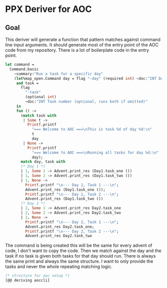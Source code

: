# PPX Deriver for AOC

## Goal

This deriver will generate a function that pattern matches against command line input arguments.
It should generate most of the entry point of the AOC code from my repository. There is a lot of
boilerplate code in the entry point.

```ocaml
let command =
  Command.basic
    ~summary:"Run a task for a specific day"
    (let%map_open.Command day = flag "-day" (required int) ~doc:"INT Day number"
     and task =
       flag
         "-task"
         (optional int)
         ~doc:"INT Task number (optional, runs both if omitted)"
     in
     fun () ->
       (match task with
        | Some t ->
          Printf.printf
            "=== Welcome to AOC ===\nThis is task %d of day %d:\n"
            t
            day
        | None ->
          Printf.printf
            "=== Welcome to AOC ===\nRunning all tasks for day %d:\n"
            day);
       match day, task with
       (* Day 1 *)
       | 1, Some 1 -> Advent.print_res (Day1.task_one ())
       | 1, Some 2 -> Advent.print_res (Day1.task_two ())
       | 1, None ->
         Printf.printf "\n--- Day 1, Task 1 ---\n";
         Advent.print_res (Day1.task_one ());
         Printf.printf "\n--- Day 1, Task 2 ---\n";
         Advent.print_res (Day1.task_two ())
       (* Day 2 *)
       | 2, Some 1 -> Advent.print_res Day2.task_one
       | 2, Some 2 -> Advent.print_res Day2.task_two
       | 2, None ->
         Printf.printf "\n--- Day 2, Task 1 ---\n";
         Advent.print_res Day2.task_one;
         Printf.printf "\n--- Day 2, Task 2 ---\n";
         Advent.print_res Day2.task_two
```

The command is being created this will be the same for every advent of code, I don't want to copy the
code. Then we match against the day and the task if no task is given both tasks for that day should
run. There is always the same print and always the same structure. I want to only provide the tasks
and never the whole repeating matching logic.

```ocaml
(* structure for aoc setup *)
[@@ deriving aoccli]
```
